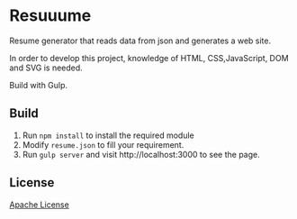 # Resuuume
Resume generator that reads data from json and generates a web site.

In order to develop this project, knowledge of HTML, CSS,JavaScript, DOM and SVG is needed.

Build with Gulp.

## Build

1. Run `npm install` to install the required module
1. Modify `resume.json` to fill your requirement.
1. Run `gulp server` and visit http://localhost:3000 to see the page.

## License

[Apache License](LICENSE)